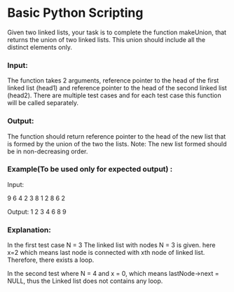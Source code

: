 # Basic Python Scripting

Given two linked lists, your task is to complete the function makeUnion, that returns the union of two linked lists. This union should include all the distinct elements only.


### Input:
The function takes 2 arguments, reference pointer to the head of the first linked list (head1) and reference pointer to the head of the second linked list (head2). 
There are multiple test cases and for each test case this function will be called separately.

### Output:
The function should return reference pointer to the head of the new list that is formed by the union of the two the lists. 
Note: The new list formed should be in non-decreasing order.



### Example(To be used only for expected output) :

Input:

9 6 4 2 3 8
1 2 8 6 2

Output:
1 2 3 4 6 8 9

### Explanation:

In the first test case N = 3
The linked list with nodes N = 3 is given. here x=2 which means last node is connected with xth node of linked list. Therefore, there exists a loop. 

In the second test where N = 4 and x = 0, which means lastNode->next = NULL, thus the Linked list does not contains any loop.
